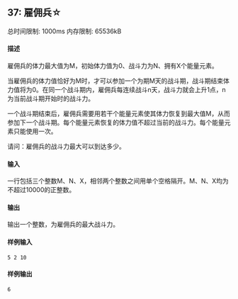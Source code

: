 ﻿## 37: 雇佣兵☆
总时间限制: 1000ms     内存限制: 65536kB

#### 描述

雇佣兵的体力最大值为M，初始体力值为0、战斗力为N、拥有X个能量元素。

当雇佣兵的体力值恰好为M时，才可以参加一个为期M天的战斗期，战斗期结束体力值将为0。在同一个战斗期内，雇佣兵每连续战斗n天，战斗力就会上升1点，n为当前战斗期开始时的战斗力。

一个战斗期结束后，雇佣兵需要用若干个能量元素使其体力恢复到最大值M，从而参加下一个战斗期。每个能量元素恢复的体力值不超过当前的战斗力。每个能量元素只能使用一次。

请问：雇佣兵的战斗力最大可以到达多少。

#### 输入

一行包括三个整数M、N、X，相邻两个整数之间用单个空格隔开。M、N、X均为不超过10000的正整数。

#### 输出

输出一个整数，为雇佣兵的最大战斗力。

#### 样例输入

	5 2 10

#### 样例输出

	6




